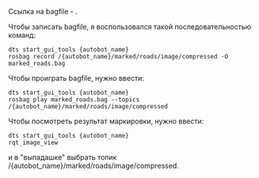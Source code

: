 Ссылка на bagfile - .

Чтобы записать bagfile, я воспользовался такой последовательностью команд:
```
dts start_gui_tools {autobot_name}
rosbag record /{autobot_name}/marked/roads/image/compressed -O marked_roads.bag
```

Чтобы проиграть bagfile, нужно ввести:
```
dts start_gui_tools {autobot_name}
rosbag play marked_roads.bag --topics /{autobot_name}/marked/roads/image/compressed
```

Чтобы посмотреть результат маркировки, нужно ввести:
```
dts start_gui_tools {autobot_name}
rqt_image_view
```

и в "выпадашке" выбрать топик /{autobot_name}/marked/roads/image/compressed.
